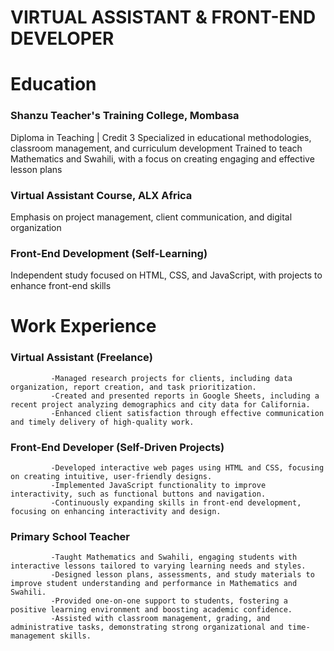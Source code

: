 # VIRTUAL ASSISTANT & FRONT-END DEVELOPER

# Education
### Shanzu Teacher's Training College, Mombasa                                                                                         
Diploma in Teaching | Credit 3
Specialized in educational methodologies, classroom management, and curriculum development
Trained to teach Mathematics and Swahili, with a focus on creating engaging and effective lesson plans
### Virtual Assistant Course, ALX Africa                                                                                                                
Emphasis on project management, client communication, and digital organization
### Front-End Development (Self-Learning)                                                                                                     
Independent study focused on HTML, CSS, and JavaScript, with projects to enhance front-end skills


# Work Experience
### Virtual Assistant (Freelance)                                                                                              
             -Managed research projects for clients, including data organization, report creation, and task prioritization.
             -Created and presented reports in Google Sheets, including a recent project analyzing demographics and city data for California.
             -Enhanced client satisfaction through effective communication and timely delivery of high-quality work.
### Front-End Developer (Self-Driven Projects)                                                                            
             -Developed interactive web pages using HTML and CSS, focusing on creating intuitive, user-friendly designs.
             -Implemented JavaScript functionality to improve interactivity, such as functional buttons and navigation.
             -Continuously expanding skills in front-end development, focusing on enhancing interactivity and design.
### Primary School Teacher                                                                                           
             -Taught Mathematics and Swahili, engaging students with interactive lessons tailored to varying learning needs and styles.
             -Designed lesson plans, assessments, and study materials to improve student understanding and performance in Mathematics and Swahili.
             -Provided one-on-one support to students, fostering a positive learning environment and boosting academic confidence.
             -Assisted with classroom management, grading, and administrative tasks, demonstrating strong organizational and time-management skills.

